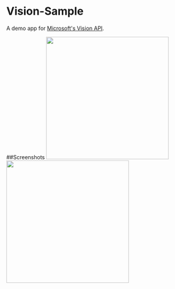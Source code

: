 # Vision-Sample
A demo app for [Microsoft's Vision API](https://www.projectoxford.ai/doc/vision/visual-features).

##Screenshots
<img src="https://cloud.githubusercontent.com/assets/799798/7486624/e1021ddc-f375-11e4-89a4-eb0d3aa7bf47.jpg" width="320">
<img src="https://cloud.githubusercontent.com/assets/799798/7486625/e10b6680-f375-11e4-80ec-837a5373486b.jpg" width="320">
